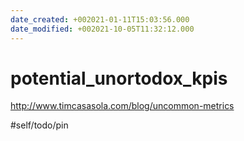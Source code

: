 ```yaml
---
date_created: +002021-01-11T15:03:56.000
date_modified: +002021-10-05T11:32:12.000
---
```


# potential_unortodox_kpis

http://www.timcasasola.com/blog/uncommon-metrics

#self/todo/pin

